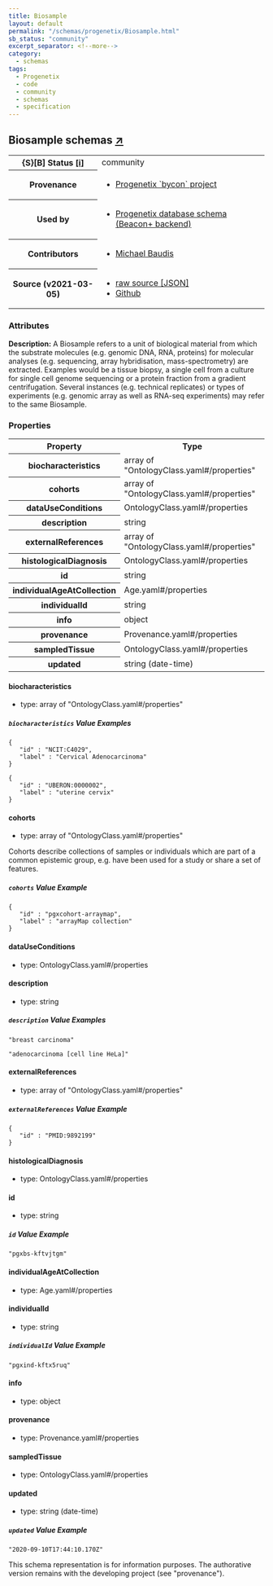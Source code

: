 ```yaml
---
title: Biosample
layout: default
permalink: "/schemas/progenetix/Biosample.html"
sb_status: "community"
excerpt_separator: <!--more-->
category:
  - schemas
tags:
  - Progenetix
  - code
  - community
  - schemas
  - specification
---
```


<div id="schema-header-title">
  <h2>Biosample <span id="schema-header-title-project">schemas <a href="https://github.com/progenetix/schemas" target="_BLANK">&nearr;</a></span> </h2>
</div>

<table id="schema-header-table">
  <tr>
    <th>{S}[B] Status <a href="https://schemablocks.org/about/sb-status-levels.html">[i]</a></th>
    <td><div id="schema-header-status">community</div></td>
  </tr>

  <tr>
    <th>Provenance</th>
    <td>
      <ul>
<li><a href="https://github.com/progenetix/bycon/">Progenetix `bycon` project</a></li>
      </ul>
    </td>
  </tr>
  <tr>
    <th>Used by</th>
    <td>
      <ul>
<li><a href="https://github.com/progenetix/schemas/">Progenetix database schema (Beacon+ backend)</a></li>
      </ul>
    </td>
  </tr>

<!--more-->

  <tr>
    <th>Contributors</th>
    <td>
      <ul>
<li><a href="https://orcid.org/0000-0002-9903-4248">Michael Baudis</a></li>
      </ul>
    </td>
  </tr>
  <tr>
    <th>Source (v2021-03-05)</th>
    <td>
      <ul>
        <li><a href="current/Biosample.json" target="_BLANK">raw source [JSON]</a></li>
        <li><a href="https://github.com/progenetix/schemas/blob/master/schemas/Biosample.yaml" target="_BLANK">Github</a></li>
      </ul>
    </td>
  </tr>
</table>

<div id="schema-attributes-title">
  <h3>Attributes</h3>
</div>

  
__Description:__ A Biosample refers to a unit of biological material from which the substrate molecules (e.g. genomic DNA, RNA, proteins) for molecular analyses (e.g. sequencing, array hybridisation, mass-spectrometry) are extracted. Examples would be a tissue biopsy, a single cell from a culture for single cell genome sequencing or a protein fraction from a gradient centrifugation. Several instances (e.g. technical replicates) or types of experiments (e.g. genomic array as well as RNA-seq experiments) may refer to the same Biosample.

### Properties

<table id="schema-properties-table">
  <tr>
    <th>Property</th>
    <th>Type</th>
  </tr>
  <tr>
    <th>biocharacteristics</th>
    <td>array of "OntologyClass.yaml#/properties"</td>
  </tr>
  <tr>
    <th>cohorts</th>
    <td>array of "OntologyClass.yaml#/properties"</td>
  </tr>
  <tr>
    <th>dataUseConditions</th>
    <td>OntologyClass.yaml#/properties</td>
  </tr>
  <tr>
    <th>description</th>
    <td>string</td>
  </tr>
  <tr>
    <th>externalReferences</th>
    <td>array of "OntologyClass.yaml#/properties"</td>
  </tr>
  <tr>
    <th>histologicalDiagnosis</th>
    <td>OntologyClass.yaml#/properties</td>
  </tr>
  <tr>
    <th>id</th>
    <td>string</td>
  </tr>
  <tr>
    <th>individualAgeAtCollection</th>
    <td>Age.yaml#/properties</td>
  </tr>
  <tr>
    <th>individualId</th>
    <td>string</td>
  </tr>
  <tr>
    <th>info</th>
    <td>object</td>
  </tr>
  <tr>
    <th>provenance</th>
    <td>Provenance.yaml#/properties</td>
  </tr>
  <tr>
    <th>sampledTissue</th>
    <td>OntologyClass.yaml#/properties</td>
  </tr>
  <tr>
    <th>updated</th>
    <td>string (date-time)</td>
  </tr>

</table>


#### biocharacteristics

* type: array of "OntologyClass.yaml#/properties"



##### `biocharacteristics` Value Examples  

```
{
   "id" : "NCIT:C4029",
   "label" : "Cervical Adenocarcinoma"
}
```
```
{
   "id" : "UBERON:0000002",
   "label" : "uterine cervix"
}
```

#### cohorts

* type: array of "OntologyClass.yaml#/properties"

Cohorts describe collections of samples or individuals which are part of a common epistemic group, e.g. have been used for a study or share a set of features.


##### `cohorts` Value Example  

```
{
   "id" : "pgxcohort-arraymap",
   "label" : "arrayMap collection"
}
```

#### dataUseConditions

* type: OntologyClass.yaml#/properties




#### description

* type: string



##### `description` Value Examples  

```
"breast carcinoma"
```
```
"adenocarcinoma [cell line HeLa]"
```

#### externalReferences

* type: array of "OntologyClass.yaml#/properties"



##### `externalReferences` Value Example  

```
{
   "id" : "PMID:9892199"
}
```

#### histologicalDiagnosis

* type: OntologyClass.yaml#/properties




#### id

* type: string



##### `id` Value Example  

```
"pgxbs-kftvjtgm"
```

#### individualAgeAtCollection

* type: Age.yaml#/properties




#### individualId

* type: string



##### `individualId` Value Example  

```
"pgxind-kftx5ruq"
```

#### info

* type: object




#### provenance

* type: Provenance.yaml#/properties




#### sampledTissue

* type: OntologyClass.yaml#/properties




#### updated

* type: string (date-time)



##### `updated` Value Example  

```
"2020-09-10T17:44:10.170Z"
```
<div id="schema-footer">
This schema representation is for information purposes. The authorative 
version remains with the developing project (see "provenance").
</div>


